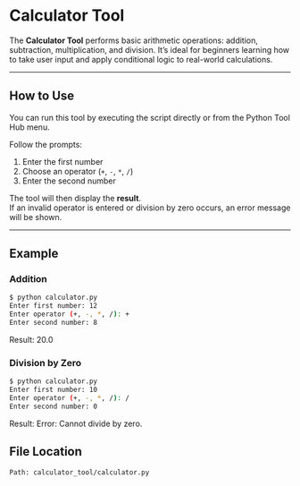 # Calculator Tool

The **Calculator Tool** performs basic arithmetic operations: addition, subtraction, multiplication, and division.   It’s ideal for beginners learning how to take user input and apply conditional logic to real-world calculations.

---

## How to Use

You can run this tool by executing the script directly or from the Python Tool Hub menu.

Follow the prompts:

1. Enter the first number  
2. Choose an operator (`+`, `-`, `*`, `/`)  
3. Enter the second number

The tool will then display the **result**.  
If an invalid operator is entered or division by zero occurs, an error message will be shown.

---

## Example

### Addition

```bash
$ python calculator.py
Enter first number: 12  
Enter operator (+, -, *, /): +  
Enter second number: 8  
```
Result: 20.0

### Division by Zero
```bash
$ python calculator.py
Enter first number: 10  
Enter operator (+, -, *, /): /  
Enter second number: 0  
```
Result: Error: Cannot divide by zero.

## File Location

```bash
Path: calculator_tool/calculator.py
```